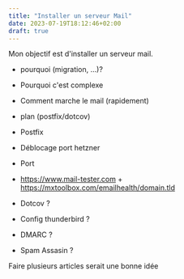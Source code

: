 ```yaml
---
title: "Installer un serveur Mail"
date: 2023-07-19T18:12:46+02:00
draft: true
---
```


Mon objectif est d'installer un serveur mail. 
* pourquoi (migration, ...)?
* Pourquoi c'est complexe
* Comment marche le mail (rapidement)
* plan (postfix/dotcov)
* Postfix
* Déblocage port hetzner
* Port
* https://www.mail-tester.com + https://mxtoolbox.com/emailhealth/domain.tld

* Dotcov ?
* Config thunderbird ?

* DMARC ?
* Spam Assasin ?

Faire plusieurs articles serait une bonne idée